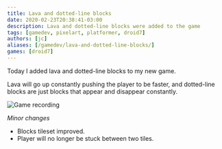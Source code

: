 ```yaml
---
title: Lava and dotted-line blocks
date: 2020-02-23T20:38:41-03:00
description: Lava and dotted-line blocks were added to the game
tags: [gamedev, pixelart, platformer, droid7]
authors: [jc]
aliases: [/gamedev/lava-and-dotted-line-blocks/]
games: [droid7]
---
```


Today I added lava and dotted-line blocks to my new game.

Lava will go up constantly pushing the player to be faster, and dotted-line blocks are just blocks that appear and disappear constantly.

![Game recording](recording.gif)

_Minor changes_

-   Blocks tileset improved.
-   Player will no longer be stuck between two tiles.
